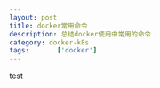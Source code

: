 ```yaml
---
layout: post
title: docker常用命令
description: 总结docker使用中常用的命令
category: docker-k8s
tags:       ['docker']
---
```


test
